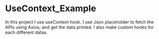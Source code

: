 # UseContext_Example
In this project I use useContext hook. I use Json placeholder to fetch the APIs using Axios, and get the data printed. I also make custom hooks for each different datas. 
